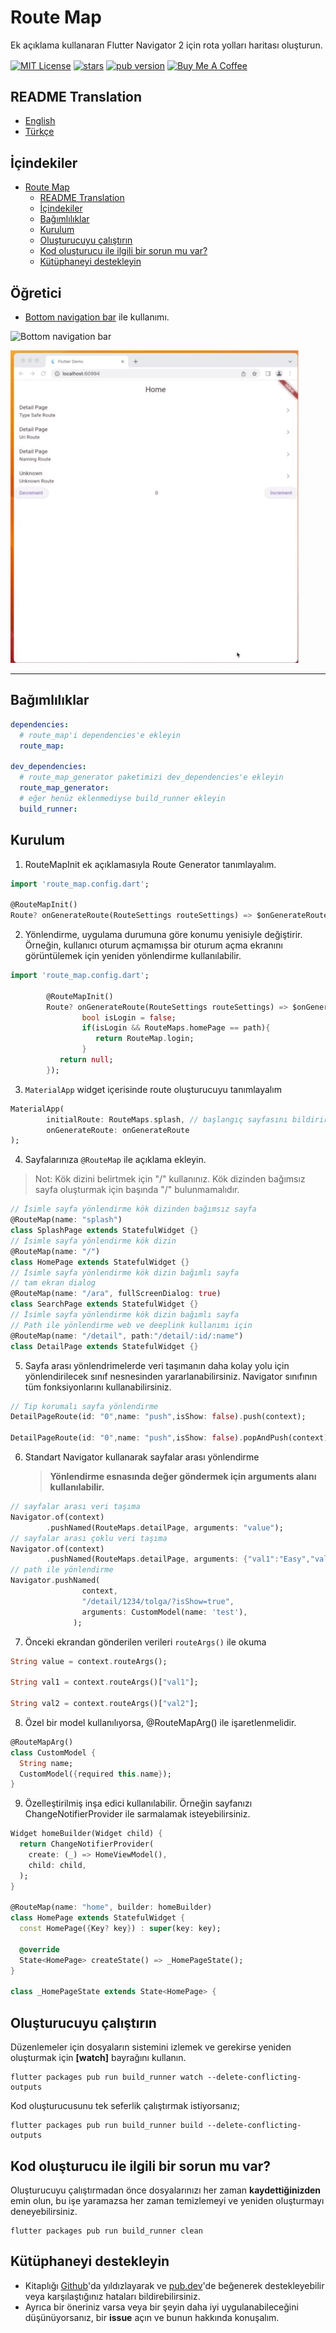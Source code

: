 # Route Map
Ek açıklama kullanaran Flutter Navigator 2 için rota yolları haritası oluşturun.

<p>    
<a href="https://img.shields.io/badge/License-MIT-green"><img     
align="center" src="https://img.shields.io/badge/License-MIT-green" alt="MIT License"></a>      
<a href="https://github.com/emintolgahanpolat/route_map"><img align="center" src="https://img.shields.io/github/stars/emintolgahanpolat/route_map?style=flat&logo=github&colorB=green&label=stars" alt="stars"></a>      
<a href="https://pub.dev/packages/route_map"><img     
align="center" src="https://img.shields.io/pub/v/route_map.svg?" alt="pub version"></a>      
<a href="https://www.buymeacoffee.com/emintpolat" target="_blank"><img align="center" src="https://cdn.buymeacoffee.com/buttons/v2/default-yellow.png" alt="Buy Me A Coffee" height="30px" width= "108px"></a>    
<p>  

## README Translation
- [English](https://github.com/emintolgahanpolat/route_map/blob/main/route_map/README.md)
- [Türkçe](https://github.com/emintolgahanpolat/route_map/blob/main/route_map/README.tr.md)

## İçindekiler
- [Route Map](#route-map)
  - [README Translation](#readme-translation)
  - [İçindekiler](#i̇çindekiler)
  - [Bağımlılıklar](#bağımlılıklar)
  - [Kurulum](#kurulum)
  - [Oluşturucuyu çalıştırın](#oluşturucuyu-çalıştırın)
  - [Kod oluşturucu ile ilgili bir sorun mu var?](#kod-oluşturucu-ile-ilgili-bir-sorun-mu-var)
  - [Kütüphaneyi destekleyin](#kütüphaneyi-destekleyin)

## Öğretici 
-  [Bottom navigation bar](https://medium.com/@emintolgahanpolat/flutter-bottom-navigation-bar-with-multiple-navigators-676eacdc0611) ile kullanımı.


![Bottom navigation bar](/route_map/example/art/bottom_nav_bar.gif "Bottom navigation bar")


![web](/route_map/example/art/web.gif "web")

---
## Bağımlılıklar
```yaml  
dependencies:  
  # route_map'i dependencies'e ekleyin  
  route_map:  
  
dev_dependencies:  
  # route_map_generator paketimizi dev_dependencies'e ekleyin
  route_map_generator:  
  # eğer henüz eklenmediyse build_runner ekleyin  
  build_runner:  
```  
## Kurulum

1. RouteMapInit ek açıklamasıyla Route Generator tanımlayalım.
```dart
import 'route_map.config.dart';

@RouteMapInit()
Route? onGenerateRoute(RouteSettings routeSettings) => $onGenerateRoute(routeSettings);
```

2. Yönlendirme, uygulama durumuna göre konumu yenisiyle değiştirir. Örneğin, kullanıcı oturum açmamışsa bir oturum açma ekranını görüntülemek için yeniden yönlendirme kullanılabilir.

```dart
import 'route_map.config.dart';

        @RouteMapInit()
        Route? onGenerateRoute(RouteSettings routeSettings) => $onGenerateRoute(routeSettings,redirect:(path){
                bool isLogin = false;
                if(isLogin && RouteMaps.homePage == path){
                   return RouteMap.login;
                }
           return null;
        });
```
3. `MaterialApp` widget içerisinde route oluşturucuyu tanımlayalım
```dart        
MaterialApp(
        initialRoute: RouteMaps.splash, // başlangıç sayfasını bildirir.
        onGenerateRoute: onGenerateRoute
);
```
4. Sayfalarınıza `@RouteMap` ile açıklama ekleyin.
>Not: Kök dizini belirtmek için "/" kullanınız. Kök dizinden bağımsız sayfa oluşturmak için başında "/" bulunmamalıdır.

```dart
// İsimle sayfa yönlendirme kök dizinden bağımsız sayfa
@RouteMap(name: "splash")
class SplashPage extends StatefulWidget {}
// İsimle sayfa yönlendirme kök dizin
@RouteMap(name: "/")
class HomePage extends StatefulWidget {}
// İsimle sayfa yönlendirme kök dizin bağımlı sayfa
// tam ekran dialog
@RouteMap(name: "/ara", fullScreenDialog: true)
class SearchPage extends StatefulWidget {}
// İsimle sayfa yönlendirme kök dizin bağımlı sayfa
// Path ile yönlendirme web ve deeplink kullanımı için
@RouteMap(name: "/detail", path:"/detail/:id/:name")
class DetailPage extends StatefulWidget {}
```
5. Sayfa arası yönlendrimelerde veri taşımanın daha kolay yolu için yönlendirilecek sınıf nesnesinden yararlanabilirsiniz. Navigator sınıfının tüm fonksiyonlarını kullanabilirsiniz.
```dart  
// Tip korumalı sayfa yönlendirme
DetailPageRoute(id: "0",name: "push",isShow: false).push(context);

DetailPageRoute(id: "0",name: "push",isShow: false).popAndPush(context);
```
6. Standart Navigator kullanarak sayfalar arası yönlendirme
   >**Yönlendirme esnasında değer göndermek için arguments alanı kullanılabilir.**
```dart
// sayfalar arası veri taşıma
Navigator.of(context)
        .pushNamed(RouteMaps.detailPage, arguments: "value");
// sayfalar arası çoklu veri taşıma
Navigator.of(context)
        .pushNamed(RouteMaps.detailPage, arguments: {"val1":"Easy","val2":"Route"});
// path ile yönlendirme
Navigator.pushNamed(
                context,
                "/detail/1234/tolga/?isShow=true",
                arguments: CustomModel(name: 'test'),
              );
```
7. Önceki ekrandan gönderilen verileri `routeArgs()` ile okuma
```dart
String value = context.routeArgs();

String val1 = context.routeArgs()["val1"];

String val2 = context.routeArgs()["val2"];
```
8. Özel bir model kullanılıyorsa, @RouteMapArg() ile işaretlenmelidir.
```dart
@RouteMapArg()
class CustomModel {
  String name;
  CustomModel({required this.name});
}
```
9. Özelleştirilmiş inşa edici kullanılabilir. Örneğin sayfanızı ChangeNotifierProvider ile sarmalamak isteyebilirsiniz.
```dart
Widget homeBuilder(Widget child) {
  return ChangeNotifierProvider(
    create: (_) => HomeViewModel(),
    child: child,
  );
}

@RouteMap(name: "home", builder: homeBuilder)
class HomePage extends StatefulWidget {
  const HomePage({Key? key}) : super(key: key);

  @override
  State<HomePage> createState() => _HomePageState();
}

class _HomePageState extends State<HomePage> {
```
## Oluşturucuyu çalıştırın 
Düzenlemeler için dosyaların sistemini izlemek ve gerekirse yeniden oluşturmak için **[watch]** bayrağını kullanın.
```terminal  
flutter packages pub run build_runner watch --delete-conflicting-outputs 
```
Kod oluşturucusunu tek seferlik çalıştırmak istiyorsanız;
```terminal  
flutter packages pub run build_runner build --delete-conflicting-outputs 
```

## Kod oluşturucu ile ilgili bir sorun mu var?

Oluşturucuyu çalıştırmadan önce dosyalarınızı her zaman **kaydettiğinizden** emin olun, bu işe yaramazsa her zaman temizlemeyi ve yeniden oluşturmayı deneyebilirsiniz.

```terminal  
flutter packages pub run build_runner clean  
```  

## Kütüphaneyi destekleyin

- Kitaplığı [Github](https://github.com/emintolgahanpolat/route_map)'da yıldızlayarak ve [pub.dev](https://pub.dev/packages/route_map)'de beğenerek destekleyebilir veya karşılaştığınız hataları bildirebilirsiniz.
- Ayrıca bir öneriniz varsa veya bir şeyin daha iyi uygulanabileceğini düşünüyorsanız, bir **issue** açın ve bunun hakkında konuşalım.
